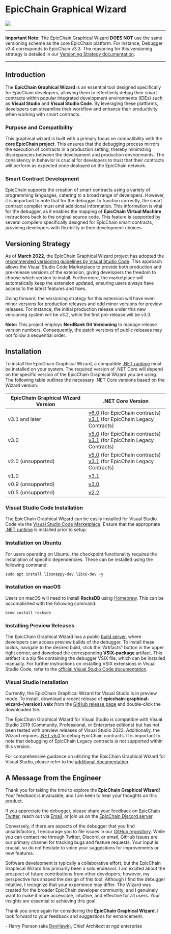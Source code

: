 # EpicChain Graphical Wizard

[![](https://github.com/epicchainlabs/epicchain-graphical-wizard/actions/workflows/build-vscode.yml/badge.svg)](https://github.com/epicchainlabs/epicchain-graphical-wizard/actions)

---

**Important Note:** The EpicChain Graphical Wizard **DOES NOT** use the same versioning scheme as the core EpicChain platform. For instance, Debugger v3.4 corresponds to EpicChain v3.3. The reasoning for this versioning strategy is detailed in our [Versioning Strategy documentation](https://github.com/epicchainlabs/epicchain-graphical-wizard#versioning-strategy).

---

## Introduction

The **EpicChain Graphical Wizard** is an essential tool designed specifically for EpicChain developers, allowing them to effectively debug their smart contracts within popular integrated development environments (IDEs) such as **Visual Studio** and **Visual Studio Code**. By leveraging these platforms, developers can streamline their workflow and enhance their productivity when working with smart contracts.

### Purpose and Compatibility

This graphical wizard is built with a primary focus on compatibility with the **core EpicChain project**. This ensures that the debugging process mirrors the execution of contracts in a production setting, thereby minimizing discrepancies between the development and production environments. The consistency in behavior is crucial for developers to trust that their contracts will perform as expected once deployed on the EpicChain network.

### Smart Contract Development

EpicChain supports the creation of smart contracts using a variety of programming languages, catering to a broad range of developers. However, it is important to note that for the debugger to function correctly, the smart contract compiler must emit additional information. This information is vital for the debugger, as it enables the mapping of **EpicChain Virtual Machine** instructions back to the original source code. This feature is supported by several compilers specifically designed for EpicChain smart contracts, providing developers with flexibility in their development choices.

## Versioning Strategy

As of **March 2022**, the EpicChain Graphical Wizard project has adopted the [recommended versioning guidelines by Visual Studio Code](https://code.visualstudio.com/api/working-with-extensions/publishing-extension#prerelease-extensions). This approach allows the Visual Studio Code Marketplace to provide both production and pre-release versions of the extension, giving developers the freedom to choose which version to install. Furthermore, the marketplace will automatically keep the extension updated, ensuring users always have access to the latest features and fixes.

Going forward, the versioning strategy for this extension will have even minor versions for production releases and odd minor versions for preview releases. For instance, the initial production release under this new versioning system will be v3.2, while the first pre-release will be v3.3.

**Note:** This project employs **NerdBank Git Versioning** to manage release version numbers. Consequently, the patch versions of public releases may not follow a sequential order.

## Installation

To install the EpicChain Graphical Wizard, a compatible [.NET runtime](https://dotnet.microsoft.com/download/dotnet) must be installed on your system. The required version of .NET Core will depend on the specific version of the EpicChain Graphical Wizard you are using. The following table outlines the necessary .NET Core versions based on the Wizard version:

| EpicChain Graphical Wizard Version | .NET Core Version |
|------------------------------------|-------------------|
| v3.1 and later                     | [v6.0](https://dotnet.microsoft.com/download/dotnet/6.0) (for EpicChain contracts) <br /> [v3.1](https://dotnet.microsoft.com/download/dotnet-core/3.1) (for EpicChain Legacy Contracts) |
| v3.0                               | [v5.0](https://dotnet.microsoft.com/download/dotnet/5.0) (for EpicChain contracts) <br /> [v3.1](https://dotnet.microsoft.com/download/dotnet-core/3.1) (for EpicChain Legacy Contracts) |
| v2.0 (unsupported)                 | [v5.0](https://dotnet.microsoft.com/download/dotnet/5.0) (for EpicChain contracts) <br /> [v3.1](https://dotnet.microsoft.com/download/dotnet-core/3.1) (for EpicChain Legacy Contracts) |
| v1.0                               | [v3.1](https://dotnet.microsoft.com/download/dotnet/3.1) |
| v0.9 (unsupported)                 | [v3.0](https://dotnet.microsoft.com/download/dotnet/3.0) |
| v0.5 (unsupported)                 | [v2.2](https://dotnet.microsoft.com/download/dotnet/2.2) |

### Visual Studio Code Installation

The EpicChain Graphical Wizard can be easily installed for Visual Studio Code via the [Visual Studio Code Marketplace](https://marketplace.visualstudio.com/vscode). Ensure that the appropriate [.NET runtime](https://dotnet.microsoft.com/download/dotnet-core) is installed prior to setup.

### Installation on Ubuntu

For users operating on Ubuntu, the checkpoint functionality requires the installation of specific dependencies. These can be installed using the following command:

```shell
sudo apt install libsnappy-dev libc6-dev -y
```

### Installation on macOS

Users on macOS will need to install **RocksDB** using [Homebrew](https://brew.sh/). This can be accomplished with the following command:

```shell
brew install rocksdb
```

### Installing Preview Releases

The EpicChain Graphical Wizard has a public [build server](https://dev.azure.com/ngdenterprise/Build/_build?definitionId=4&_a=summary), where developers can access preview builds of the debugger. To install these builds, navigate to the desired build, click the “Artifacts” button in the upper right corner, and download the corresponding **VSIX-package** artifact. This artifact is a zip file containing the debugger VSIX file, which can be installed manually. For further instructions on installing VSIX extensions in Visual Studio Code, refer to the [official Visual Studio Code documentation](https://code.visualstudio.com/docs/editor/extension-gallery#_install-from-a-vsix).

### Visual Studio Installation

Currently, the EpicChain Graphical Wizard for Visual Studio is in preview mode. To install, download a recent release of **epicchain-graphical-wizard-{version}.vsix** from the [GitHub release page](https://github.com/epicchainlabs/epicchain-graphical-wizard/releases) and double-click the downloaded file.

The EpicChain Graphical Wizard for Visual Studio is compatible with Visual Studio 2019 (Community, Professional, or Enterprise editions) but has not been tested with preview releases of Visual Studio 2022. Additionally, the Wizard requires [.NET v5.0](https://dotnet.microsoft.com/download/dotnet/5.0) to debug EpicChain contracts. It is important to note that debugging of EpicChain Legacy contracts is not supported within this version.

For comprehensive guidance on utilizing the EpicChain Graphical Wizard for Visual Studio, please refer to the [additional documentation](docs/visual-studio.md).

## A Message from the Engineer

Thank you for taking the time to explore the **EpicChain Graphical Wizard**! Your feedback is invaluable, and I am keen to hear your thoughts on this product.

If you appreciate the debugger, please share your feedback on [EpicChain Twitter](https://twitter.com/epicchainlabs), reach out via [Email](mailto:devs@epic-chain.org), or join us on the [EpicChain Discord server](https://discord.com/invite/tzxDUxnYT8).

Conversely, if there are aspects of the debugger that you find unsatisfactory, I encourage you to file issues in our [GitHub repository](https://github.com/epicchainlabs/epicchain-graphical-wizard/issues). While you can contact me through Twitter, Discord, or email, GitHub issues are our primary channel for tracking bugs and feature requests. Your input is crucial, so do not hesitate to voice your suggestions for improvements or new features.

Software development is typically a collaborative effort, but the EpicChain Graphical Wizard has primarily been a solo endeavor. I am excited about the prospect of future contributions from other developers; however, my perspective has shaped the design of this tool. Although I find the debugger intuitive, I recognize that your experience may differ. The Wizard was created for the broader EpicChain developer community, and I genuinely want to make it more accessible, intuitive, and effective for all users. Your insights are essential to achieving this goal.

Thank you once again for considering the **EpicChain Graphical Wizard**. I look forward to your feedback and suggestions for enhancement.

\- Harry Pierson (aka [DevHawk](http://devhawk.net)), Chief Architect at ngd enterprise
